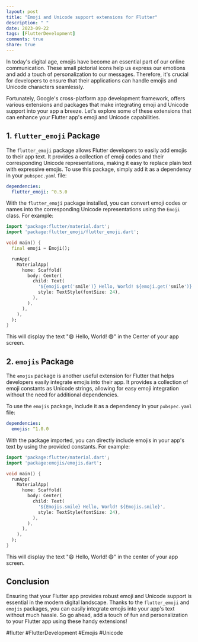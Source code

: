 ```yaml
---
layout: post
title: "Emoji and Unicode support extensions for Flutter"
description: " "
date: 2023-09-22
tags: [FlutterDevelopment]
comments: true
share: true
---
```


In today's digital age, emojis have become an essential part of our online communication. These small pictorial icons help us express our emotions and add a touch of personalization to our messages. Therefore, it's crucial for developers to ensure that their applications can handle emojis and Unicode characters seamlessly.

Fortunately, Google's cross-platform app development framework, offers various extensions and packages that make integrating emoji and Unicode support into your app a breeze. Let's explore some of these extensions that can enhance your Flutter app's emoji and Unicode capabilities.

## 1. `flutter_emoji` Package

The `flutter_emoji` package allows Flutter developers to easily add emojis to their app text. It provides a collection of emoji codes and their corresponding Unicode representations, making it easy to replace plain text with expressive emojis. To use this package, simply add it as a dependency in your `pubspec.yaml` file:

```yaml
dependencies:
  flutter_emoji: ^0.5.0
```

With the `flutter_emoji` package installed, you can convert emoji codes or names into the corresponding Unicode representations using the `Emoji` class. For example:

```dart
import 'package:flutter/material.dart';
import 'package:flutter_emoji/flutter_emoji.dart';

void main() {
  final emoji = Emoji();

  runApp(
    MaterialApp(
      home: Scaffold(
        body: Center(
          child: Text(
            '${emoji.get('smile')} Hello, World! ${emoji.get('smile')}',
            style: TextStyle(fontSize: 24),
          ),
        ),
      ),
    ),
  );
}
```

This will display the text "😄 Hello, World! 😄" in the Center of your app screen.

## 2. `emojis` Package

The `emojis` package is another useful extension for Flutter that helps developers easily integrate emojis into their app. It provides a collection of emoji constants as Unicode strings, allowing for easy emoji integration without the need for additional dependencies.

To use the `emojis` package, include it as a dependency in your `pubspec.yaml` file:

```yaml
dependencies:
  emojis: ^1.0.0
```

With the package imported, you can directly include emojis in your app's text by using the provided constants. For example:

```dart
import 'package:flutter/material.dart';
import 'package:emojis/emojis.dart';

void main() {
  runApp(
    MaterialApp(
      home: Scaffold(
        body: Center(
          child: Text(
            '${Emojis.smile} Hello, World! ${Emojis.smile}',
            style: TextStyle(fontSize: 24),
          ),
        ),
      ),
    ),
  );
}
```

This will display the text "😄 Hello, World! 😄" in the center of your app screen.

## Conclusion

Ensuring that your Flutter app provides robust emoji and Unicode support is essential in the modern digital landscape. Thanks to the `flutter_emoji` and `emojis` packages, you can easily integrate emojis into your app's text without much hassle. So go ahead, add a touch of fun and personalization to your Flutter app using these handy extensions!

#flutter #FlutterDevelopment #Emojis #Unicode